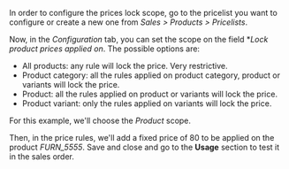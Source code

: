 In order to configure the prices lock scope, go to the pricelist you want to configure
or create a new one from *Sales > Products > Pricelists*.

Now, in the *Configuration* tab, you can set the scope on the field
**Lock product prices applied on*. The possible options are:

- All products: any rule will lock the price. Very restrictive.
- Product category: all the rules applied on product category, product or variants will
  lock the price.
- Product: all the rules applied on product or variants will lock the price.
- Product variant: only the rules applied on variants will lock the price.

For this example, we'll choose the *Product* scope.

Then, in the price rules, we'll add a fixed price of 80 to be applied on the product
*FURN_5555*. Save and close and go to the **Usage** section to test it in the sales order.
